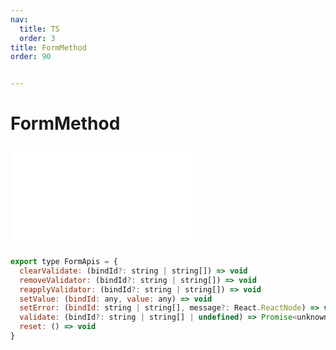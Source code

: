 ```yaml
---
nav: 
  title: TS
  order: 3
title: FormMethod
order: 90


---
```


# FormMethod 
<embed src="./embed/_FormMethod.md"></embed> 

```jsx | pure

export type FormApis = {
  clearValidate: (bindId?: string | string[]) => void
  removeValidator: (bindId?: string | string[]) => void
  reapplyValidator: (bindId?: string | string[]) => void
  setValue: (bindId: any, value: any) => void
  setError: (bindId: string | string[], message?: React.ReactNode) => void
  validate: (bindId?: string | string[] | undefined) => Promise<unknown>
  reset: () => void
}


```

